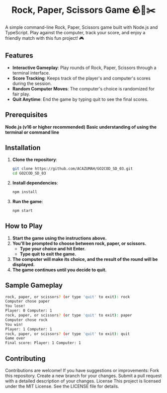 <h1 align="center">Rock, Paper, Scissors Game 🪨📄✂️</h1>

A simple command-line Rock, Paper, Scissors game built with Node.js and TypeScript. Play against the computer, track your score, and enjoy a friendly match with this fun project! 🎮

## Features
- **Interactive Gameplay**: Play rounds of Rock, Paper, Scissors through a terminal interface.
- **Score Tracking**: Keeps track of the player's and computer's scores during the session.
- **Random Computer Moves**: The computer's choice is randomized for fair play.
- **Quit Anytime**: End the game by typing quit to see the final scores.

## Prerequisites
 **Node.js (v16 or higher recommended)**
 **Basic understanding of using the terminal or command line**

## Installation

1. **Clone the repository**:
   ```bash
   git clone https://github.com/ACAZUMAH/GO2COD_SD_03.git
   cd GO2COD_SD_03
   ```

2. **Install dependencies**:
   ```bash
   npm install
   ```
3. **Run the game**:
   ```bash
   npm start
   ```
## How to Play
1. **Start the game using the instructions above.**
2. **You'll be prompted to choose between rock, paper, or scissors.**
   - **Type your choice and hit Enter.**
   - **Type quit to exit the game.**
3. **The computer will make its choice, and the result of the round will be displayed.**
4. **The game continues until you decide to quit.**

## Sample Gameplay
   ```bash
   rock, paper, or scissors? (or type 'quit' to exit): rock
   Computer chose paper
   You lose!
   Player: 0 Computer: 1
   rock, paper, or scissors? (or type 'quit' to exit): paper
   Computer chose rock
   You win!
   Player: 1 Computer: 1
   rock, paper, or scissors? (or type 'quit' to exit): quit
   Game over
   Final score: Player: 1 Computer: 1
   ```

## Contributing
Contributions are welcome! If you have suggestions or improvements:
Fork this repository.
Create a new branch for your changes.
Submit a pull request with a detailed description of your changes.
License
This project is licensed under the MIT License. See the LICENSE file for details.